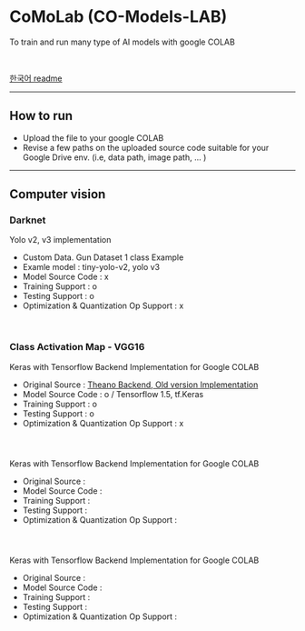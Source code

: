 # CoMoLab (CO-Models-LAB)

To train and run many type of AI models with google COLAB

<br>

[한국어 readme](https://github.com/ProtossDragoon/CO-Models-LAB/blob/master/README-Kor.md)

<hr>

## How to run

- Upload the file to your google COLAB
- Revise a few paths on the uploaded source code suitable for your Google Drive env. (i.e, data path, image path, ... )

<hr>

## Computer vision

### Darknet

Yolo v2, v3 implementation <br>

- Custom Data. Gun Dataset 1 class Example
- Examle model : tiny-yolo-v2, yolo v3
- Model Source Code : x
- Training Support : o
- Testing Support : o
- Optimization & Quantization Op Support : x

<br>


### Class Activation Map - VGG16

Keras with Tensorflow Backend Implementation for Google COLAB <br>

- Original Source : [Theano Backend, Old version Implementation](https://github.com/tdeboissiere/VGG16CAM-keras)
- Model Source Code : o / Tensorflow 1.5, tf.Keras
- Training Support : o
- Testing Support : o
- Optimization & Quantization Op Support : x

<br>


### 

Keras with Tensorflow Backend Implementation for Google COLAB <br>

- Original Source :
- Model Source Code : 
- Training Support : 
- Testing Support : 
- Optimization & Quantization Op Support : 

<br>


### 

Keras with Tensorflow Backend Implementation for Google COLAB <br>

- Original Source : 
- Model Source Code : 
- Training Support : 
- Testing Support : 
- Optimization & Quantization Op Support : 

<br>
